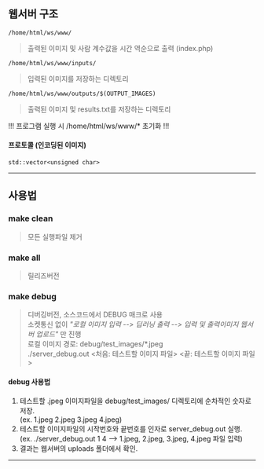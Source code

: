 ## 웹서버 구조
    /home/html/ws/www/
> 출력된 이미지 및 사람 계수값을 시간 역순으로 출력 (index.php)

    /home/html/ws/www/inputs/
> 입력된 이미지를 저장하는 디렉토리

    /home/html/ws/www/outputs/$(OUTPUT_IMAGES)
> 출력된 이미지 및 results.txt를 저장하는 디렉토리

!!! 프로그램 실행 시 /home/html/ws/www/* 초기화 !!!

#### 프로토콜 (인코딩된 이미지)
    std::vector<unsigned char>

---------------------------------------------------------------
## 사용법

### make clean
> 모든 실행파일 제거

### make all
> 릴리즈버전

### make debug
> 디버깅버전, 소스코드에서 DEBUG 매크로 사용   
> 소켓통신 없이 *"로컬 이미지 입력 --> 딥러닝 출력 --> 입력 및 출력이미지 웹서버 업로드"* 만 진행   
> 로컬 이미지 경로: debug/test_images/*.jpeg   
> ./server_debug.out <처음: 테스트할 이미지 파일> <끝: 테스트할 이미지 파일>   

#### debug 사용법
1. 테스트할 .jpeg 이미지파일을 debug/test_images/ 디렉토리에 순차적인 숫자로 저장.   
  (ex. 1.jpeg 2.jpeg 3.jpeg 4.jpeg)
2. 테스트할 이미지파일의 시작번호와 끝번호를 인자로 server_debug.out 실행.   
  (ex. ./server_debug.out 1 4  -->  1.jpeg, 2.jpeg, 3.jpeg, 4.jpeg 파일 입력)
3. 결과는 웹서버의 uploads 폴더에서 확인.   

--------------------------------------------------------------
